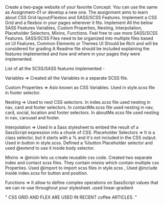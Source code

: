 Create a two-page website of your favorite Concept. You can use the same as Assignment-01 or develop a new one.
The assignment aims to learn about CSS Grid layout/Flexbox and SASS/SCSS Features.
Implement a CSS Grid and a flexbox in your pages wherever it fits.
Implement All the below SASS Features
Variables, Custom Properties, Nesting, Interpolation, Placeholder Selectors, Mixins, Functions. Feel free to use more SASS/SCSS Features.
SASS/SCSS Files need to be organized into multiple files based on UI Features, Common Elements or Themes
UI Should be Rich and will be considered for grading
A Readme file should be included explaining the features implemented and how and where in your pages they were implemented.




List of all the SCSS/SASS features implemented -

Variables => Created all the Variables in a separate SCSS file. 

Custom Properties => Aslo known as CSS Variables. Used in style.scss file in footer selector.

Nesting => Used to nest CSS selectors. In index.scss file used nesting in nav, card and footer selectors. In contactMe.scss file used nesting in nav, card, social, location and footer selectors. In aboutMe.scss file used nesting in nav, carousel and footer.

Interpolation => Used in a Sass stylesheet to embed the result of a SassScript expression into a chunk of CSS. 
Placeholder Selectors => It is a class selector, but it starts with a % and it's not included in the CSS output. Used in button in style.scss. Defined a %button Placeholder selector and used @extend to use it inside body selector.

Mixins => @mixin lets us create reusable css code. Created two separate index and contact scss files. They contain mixins which contain multiple css Properties. Used @import to import scss files in style.scss ,  Used @include inside index.scss for button and position.

Functions => It allow to define complex operations on SassScript values that we can re-use throughout your stylesheet. used linear-gradient

" CSS GRID AND FLEX ARE USED IN RECENT coffee ARTICLES. "
